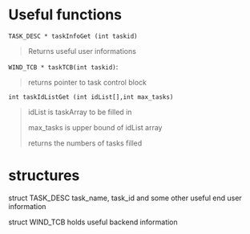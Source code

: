 # Useful functions



`TASK_DESC * taskInfoGet (int taskid) `

> Returns useful user informations

`WIND_TCB * taskTCB(int taskid)`: 

> returns pointer to task control block

`int taskIdListGet (int idList[],int max_tasks)`

> idList is taskArray to be filled in
>
> max_tasks is upper bound of idList array
>
> returns the numbers of tasks filled







# structures



struct TASK_DESC  task_name, task_id and some other useful end user information



struct WIND_TCB holds useful backend information

